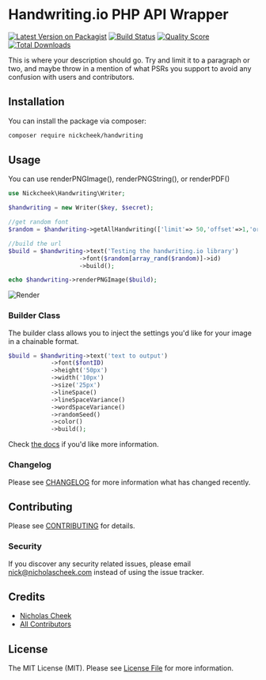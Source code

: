 # Handwriting.io PHP API Wrapper 

[![Latest Version on Packagist](https://img.shields.io/packagist/v/nickcheek/handwriting.svg?style=flat-square)](https://packagist.org/packages/nickcheek/handwriting)
[![Build Status](https://img.shields.io/travis/nickcheek/handwriting/master.svg?style=flat-square)](https://travis-ci.org/nickcheek/handwriting)
[![Quality Score](https://img.shields.io/scrutinizer/g/nickcheek/handwriting.svg?style=flat-square)](https://scrutinizer-ci.com/g/nickcheek/handwriting)
[![Total Downloads](https://img.shields.io/packagist/dt/nickcheek/handwriting.svg?style=flat-square)](https://packagist.org/packages/nickcheek/handwriting)

This is where your description should go. Try and limit it to a paragraph or two, and maybe throw in a mention of what PSRs you support to avoid any confusion with users and contributors.

## Installation

You can install the package via composer:

```bash
composer require nickcheek/handwriting
```

## Usage
You can use renderPNGImage(), renderPNGString(), or renderPDF()
``` php
use Nickcheek\Handwriting\Writer;

$handwriting = new Writer($key, $secret);

//get random font
$random = $handwriting->getAllHandwriting(['limit'=> 50,'offset'=>1,'order_dir'=>'asc','order_by'=>'title']);

//build the url
$build = $handwriting->text('Testing the handwriting.io library')
                    ->font($random[array_rand($random)]->id)
                    ->build();

echo $handwriting->renderPNGImage($build);
```
![Render](http://nickcheek.com/images/example.png)
### Builder Class
The builder class allows you to inject the settings you'd like for your image in a chainable format.
``` php
$build = $handwriting->text('text to output')
            ->font($fontID)
            ->height('50px')
            ->width('10px')
            ->size('25px')
            ->lineSpace()
            ->lineSpaceVariance()
            ->wordSpaceVariance()
            ->randomSeed()
            ->color()
            ->build();
```
Check [the docs](http://handwriting-api-docs.s3-website-us-east-1.amazonaws.com/#handwritings) if you'd like more information.

### Changelog

Please see [CHANGELOG](CHANGELOG.md) for more information what has changed recently.

## Contributing

Please see [CONTRIBUTING](CONTRIBUTING.md) for details.

### Security

If you discover any security related issues, please email nick@nicholascheek.com instead of using the issue tracker.

## Credits

- [Nicholas Cheek](https://github.com/nickcheek)
- [All Contributors](../../contributors)

## License

The MIT License (MIT). Please see [License File](LICENSE.md) for more information.

